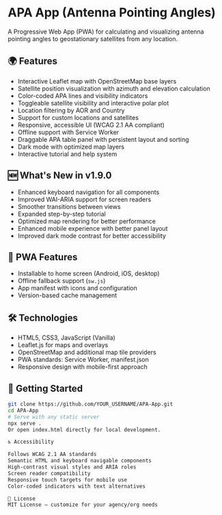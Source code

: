 # APA App (Antenna Pointing Angles)

A Progressive Web App (PWA) for calculating and visualizing antenna pointing angles to geostationary satellites from any location.

## 🌍 Features

- Interactive Leaflet map with OpenStreetMap base layers
- Satellite position visualization with azimuth and elevation calculation
- Color-coded APA lines and visibility indicators
- Toggleable satellite visibility and interactive polar plot
- Location filtering by AOR and Country
- Support for custom locations and satellites
- Responsive, accessible UI (WCAG 2.1 AA compliant)
- Offline support with Service Worker
- Draggable APA table panel with persistent layout and sorting
- Dark mode with optimized map layers
- Interactive tutorial and help system

## 🆕 What's New in v1.9.0

- Enhanced keyboard navigation for all components
- Improved WAI-ARIA support for screen readers
- Smoother transitions between views
- Expanded step-by-step tutorial
- Optimized map rendering for better performance
- Enhanced mobile experience with better panel layout
- Improved dark mode contrast for better accessibility

## 📱 PWA Features

- Installable to home screen (Android, iOS, desktop)
- Offline fallback support (`sw.js`)
- App manifest with icons and configuration
- Version-based cache management

## 🛠️ Technologies

- HTML5, CSS3, JavaScript (Vanilla)
- Leaflet.js for maps and overlays
- OpenStreetMap and additional map tile providers
- PWA standards: Service Worker, manifest.json
- Responsive design with mobile-first approach

## 🚀 Getting Started

```bash
git clone https://github.com/YOUR_USERNAME/APA-App.git
cd APA-App
# Serve with any static server
npx serve .
Or open index.html directly for local development.

♿ Accessibility

Follows WCAG 2.1 AA standards
Semantic HTML and keyboard navigable components
High-contrast visual styles and ARIA roles
Screen reader compatibility
Responsive touch targets for mobile use
Color-coded indicators with text alternatives

📄 License
MIT License — customize for your agency/org needs
